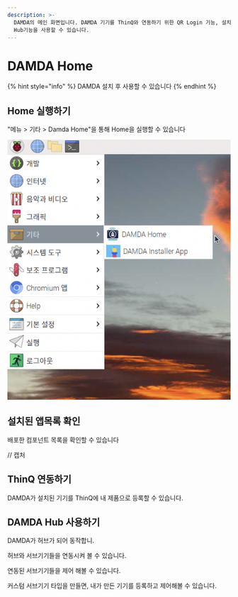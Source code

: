 ```yaml
---
description: >-
  DAMDA의 메인 화면입니다. DAMDA 기기를 ThinQ와 연동하기 위한 QR Login 기능, 설치한 컴포넌트 확인, 그리고 DAMDA
  Hub기능을 사용할 수 있습니다.
---
```


# DAMDA Home

{% hint style="info" %}
DAMDA 설치 후 사용할 수 있습니다
{% endhint %}

## Home 실행하기

"메뉴 > 기타 > Damda Home"을 통해 Home을 실행할 수 있습니다

![](<../../.gitbook/assets/image (5).png>)

## 설치된 앱목록 확인

배포한 컴포넌트 목록을 확인할 수 있습니다&#x20;

// 캡처

## ThinQ 연동하기

DAMDA가 설치된 기기를 ThinQ에 내 제품으로 등록할 수 있습니다.

## DAMDA Hub 사용하기

DAMDA가 허브가 되어 동작합니.&#x20;

허브와 서브기기들을 연동시켜 볼 수 있습니다.

연동된 서브기기들을 제어 해볼 수 있습니다.

커스텀 서브기기 타입을 만들면, 내가 만든 기기를 등록하고 제어해볼 수 있습니다.
